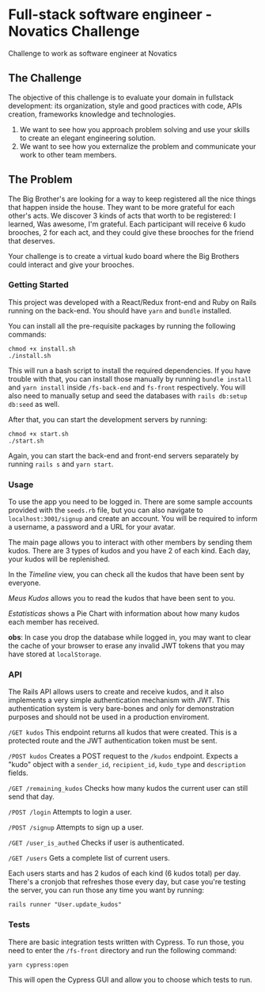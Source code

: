 # Full-stack software engineer - Novatics Challenge

Challenge to work as software engineer at Novatics

## The Challenge

The objective of this challenge is to evaluate your domain in fullstack development: its organization, style and good practices with code, APIs creation, frameworks knowledge and technologies.

1. We want to see how you approach problem solving and use your skills to create an elegant engineering solution.
2. We want to see how you externalize the problem and communicate your work to other team members.

## The Problem

The Big Brother's are looking for a way to keep registered all the nice things that happen inside the house. They want to be more grateful for each other's acts. We discover 3 kinds of acts that worth to be registered: I learned, Was awesome, I'm grateful. Each participant will receive 6 kudo brooches, 2 for each act, and they could give these brooches for the friend that deserves.

Your challenge is to create a virtual kudo board where the Big Brothers could interact and give your brooches.

### Getting Started

This project was developed with a React/Redux front-end and Ruby on Rails running on the back-end. You should have `yarn` and
`bundle` installed.

You can install all the pre-requisite packages by running the following commands:

```
chmod +x install.sh
./install.sh
```

This will run a bash script to install the required dependencies. If you have trouble with that, you can install those manually by running `bundle install` and `yarn install` inside `/fs-back-end` and `fs-front` respectively. You will also need to manually setup and seed the databases with `rails db:setup db:seed` as well.

After that, you can start the development servers by running:

```
chmod +x start.sh
./start.sh
```

Again, you can start the back-end and front-end servers separately by running `rails s` and `yarn start`.

### Usage

To use the app you need to be logged in. There are some sample accounts provided with the `seeds.rb` file, but you can also
navigate to `localhost:3001/signup` and create an account. You will be required to inform a username, a password and a URL for your
avatar.

The main page allows you to interact with other members by sending them kudos. There are 3 types of kudos and you have 2 of each kind. Each day, your kudos will be replenished.

In the _Timeline_ view, you can check all the kudos that have been sent by everyone.

_Meus Kudos_ allows you to read the kudos that have been sent to you.

_Estatisticas_ shows a Pie Chart with information about how many kudos each member has received.

**obs**: In case you drop the database while logged in, you may want to clear the cache of your browser to erase any invalid
JWT tokens that you may have stored at `localStorage`.

### API

The Rails API allows users to create and receive kudos, and it also implements a very simple authentication mechanism
with JWT. This authentication system is very bare-bones and only for demonstration purposes and should not be used in a production enviroment.

`/GET kudos`
This endpoint returns all kudos that were created. This is a protected route and the JWT authentication token must be sent.

`/POST kudos`
Creates a POST request to the `/kudos` endpoint. Expects a "kudo" object with a `sender_id`, `recipient_id`, `kudo_type` and
`description` fields.

`/GET /remaining_kudos`
Checks how many kudos the current user can still send that day.

`/POST /login`
Attempts to login a user.

`/POST /signup`
Attempts to sign up a user.

`/GET /user_is_authed`
Checks if user is authenticated.

`/GET /users`
Gets a complete list of current users.

Each users starts and has 2 kudos of each kind (6 kudos total) per day. There's a cronjob that refreshes those every day, but
case you're testing the server, you can run those any time you want by running:

```
rails runner "User.update_kudos"
```

### Tests

There are basic integration tests written with Cypress. To run those, you need to enter the `/fs-front` directory and run
the following command:

```
yarn cypress:open
```

This will open the Cypress GUI and allow you to choose which tests to run.
